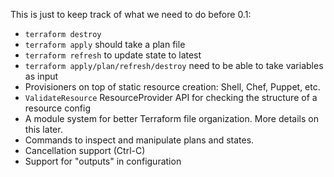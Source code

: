 This is just to keep track of what we need to do before 0.1:

  * `terraform destroy`
  * `terraform apply` should take a plan file
  * `terraform refresh` to update state to latest
  * `terraform apply/plan/refresh/destroy` need to be able to take variables as input
  * Provisioners on top of static resource creation: Shell, Chef, Puppet, etc.
  * `ValidateResource` ResourceProvider API for checking the structure of a resource config
  * A module system for better Terraform file organization. More details on this later.
  * Commands to inspect and manipulate plans and states.
  * Cancellation support (Ctrl-C)
  * Support for "outputs" in configuration
